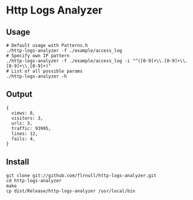Http Logs Analyzer
=====

Usage
-----

```shell
# Default usage with Patterns.h
./http-logs-analyzer -f ./example/access_log
# Specify own IP pattern
./http-logs-analyzer -f ./example/access_log -i "^([0-9]+\\.[0-9]+\\.[0-9]+\\.[0-9]+)"
# List of all possible params
./http-logs-analyzer -h
```

Output
------

```shell
{
  views: 8,
  visitors: 3,
  urls: 5,
  traffic: 93995,
  lines: 12,
  fails: 4,
}
```

Install
-------

```shell
git clone git://github.com/flrnull/http-logs-analyzer.git
cd http-logs-analyzer
make
cp dist/Release/http-logs-analyzer /usr/local/bin
```